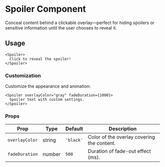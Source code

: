 # Spoiler Component

Conceal content behind a clickable overlay—perfect for hiding spoilers or sensitive information until the user chooses to reveal it.

## Usage

```mdx
<Spoiler>
  Click to reveal the spoiler!
</Spoiler>
```

### Customization

Customize the appearance and animation:

```mdx
<Spoiler overlayColor="gray" fadeDuration={1000}>
  Spoiler text with custom settings.
</Spoiler>
```

### Props

| Prop           | Type   | Default   | Description                             |
|----------------|--------|-----------|-----------------------------------------|
| `overlayColor` | string | `'black'` | Color of the overlay covering the content. |
| `fadeDuration` | number | `500`     | Duration of fade-out effect (ms).       |

